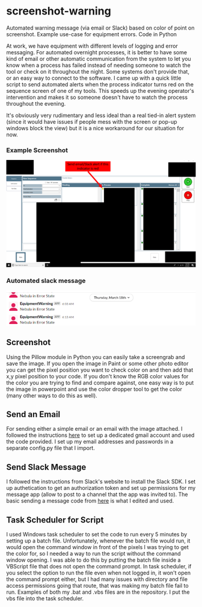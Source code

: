 # screenshot-warning
Automated warning message (via email or Slack) based on color of point on screenshot. Example use-case for equipment errors. Code in Python


At work, we have equipment with different levels of logging and error messaging. For automated overnight processes, it is better to have some kind of email or other automatic communication from the system to let you know when a process has failed instead of needing someone to watch the tool or check on it throughout the night. Some systems don't provide that, or an easy way to connect to the software. I came up with a quick little script to send automated alerts when the process indicator turns red on the sequence screen of one of my tools. This speeds up the evening operator's intervention and makes it so someone doesn't have to watch the process throughout the evening. 

It's obviously very rudimentary and less ideal than a real tied-in alert system (since it would have issues if people mess with the screen or pop-up windows block the view) but it is a nice workaround for our situation for now. 

### Example Screenshot

![example screenshot](/ExampleScreenshot.png)


### Automated slack message

![example slack message](/slackmessage.PNG)


## Screenshot 
Using the Pillow module in Python you can easily take a screengrab and save the image. If you open the image in Paint or some other photo editor you can get the pixel position you want to check color on and then add that x,y pixel position to your code. If you don't know the RGB color values for the color you are trying to find and compare against, one easy way is to put the image in powerpoint and use the color dropper tool to get the color (many other ways to do this as well). 

## Send an Email
For sending either a simple email or an email with the image attached. I followed the instructions [here](https://realpython.com/python-send-email/) to set up a dedicated gmail account and used the code provided. I set up my email addresses and passwords in a separate config.py file that I import. 

## Send Slack Message
I followed the instructions from Slack's website to install the Slack SDK. I set up authetication to get an authorization token and set up permissions for my message app (allow to post to a channel that the app was invited to). The basic sending a message code from [here](https://slack.dev/python-slackclient/basic_usage.html) is what I edited and used.

## Task Scheduler for Script
I used Windows task scheduler to set the code to run every 5 minutes by setting up a batch file. Unfortunately, whenever the batch file would run, it would open the command window in front of the pixels I was trying to get the color for, so I needed a way to run the script without the command window opening. I was able to do this by putting the batch file inside a VBScript file that does not open the command prompt. In task scheduler, if you select the option to run the file even when not logged in, it won't open the command prompt either, but I had many issues with directory and file access permissions going that route, that was making my batch file fail to run. Examples of both my .bat and .vbs files are in the repository. I put the vbs file into the task scheduler. 
